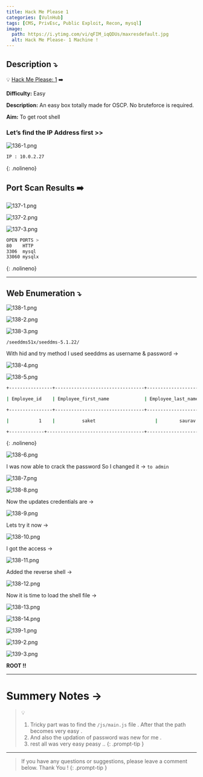 ```yaml
---
title: Hack Me Please 1
categories: [VulnHub]
tags: [CMS, PrivEsc, Public Exploit, Recon, mysql]
image:
  path: https://i.ytimg.com/vi/qFIM_iqQDUs/maxresdefault.jpg
  alt: Hack Me Please- 1 Machine !
---
```


## **Description ⤵️**


💡 [Hack Me Please: 1](https://vulnhub.com/entry/hack-me-please-1,731/) ➡️

**Difficulty:** Easy

**Description:** An easy box totally made for OSCP. No bruteforce is required.

**Aim:** To get root shell



### **Let’s find the IP Address first >>**

![136-1.png](/Vulnhub-Files/img/Hack_me_please/136-1.png)

```bash
IP : 10.0.2.27
```
{: .nolineno}

## Port Scan Results ➡️

![137-1.png](/Vulnhub-Files/img/Hack_me_please/137-1.png)

![137-2.png](/Vulnhub-Files/img/Hack_me_please/137-2.png)

![137-3.png](/Vulnhub-Files/img/Hack_me_please/137-3.png)

```bash
OPEN PORTS >
80    HTTP
3306  mysql
33060 mysqlx
```
{: .nolineno}

---

## Web Enumeration ⤵️

![138-1.png](/Vulnhub-Files/img/Hack_me_please/138-1.png)

![138-2.png](/Vulnhub-Files/img/Hack_me_please/138-2.png)

![138-3.png](/Vulnhub-Files/img/Hack_me_please/138-3.png)

`/seeddms51x/seeddms-5.1.22/`

With hid and try method I used seeddms as username & password →

![138-4.png](/Vulnhub-Files/img/Hack_me_please/138-4.png)

![138-5.png](/Vulnhub-Files/img/Hack_me_please/138-5.png)

```bash
+----------------+---------------------------------+-----------------------------+----------------------------------------------+

| Employee_id    | Employee_first_name             | Employee_last_name          | Employee_passwd 						                  |

+----------------+---------------------------------+-----------------------------+----------------------------------------------+

|           1    |          saket         			   |		saurav             	     |		Saket@#$1337    					                |

+-------------+------------------------------------+-----------------------------+----------------------------------------------+
```
{: .nolineno}

![138-6.png](/Vulnhub-Files/img/Hack_me_please/138-6.png)

I was now able to crack the password So I changed it → `to admin`

![138-7.png](/Vulnhub-Files/img/Hack_me_please/138-7.png)

![138-8.png](/Vulnhub-Files/img/Hack_me_please/138-8.png)

Now the updates credentials are →

![138-9.png](/Vulnhub-Files/img/Hack_me_please/138-9.png)

Lets try it now →

![138-10.png](/Vulnhub-Files/img/Hack_me_please/138-10.png)

I got the access →

![138-11.png](/Vulnhub-Files/img/Hack_me_please/138-11.png)

Added the reverse shell →

![138-12.png](/Vulnhub-Files/img/Hack_me_please/138-12.png)

Now it  is time to load the shell file →

![138-13.png](/Vulnhub-Files/img/Hack_me_please/138-13.png)

![138-14.png](/Vulnhub-Files/img/Hack_me_please/138-14.png)

![139-1.png](/Vulnhub-Files/img/Hack_me_please/139-1.png)

![139-2.png](/Vulnhub-Files/img/Hack_me_please/139-2.png)

![139-3.png](/Vulnhub-Files/img/Hack_me_please/139-3.png)

**ROOT !!**

<hr>

# **Summery Notes →**

> 💡
> 1. Tricky part was to find the `/js/main.js` file . After that the path becomes very easy .
> 2. And also the updation of password was new for me .
> 3. rest all was very easy peasy ..
{: .prompt-tip }

<hr>

> If you have any questions or suggestions, please leave a comment below.
Thank You ! 
{: .prompt-tip }